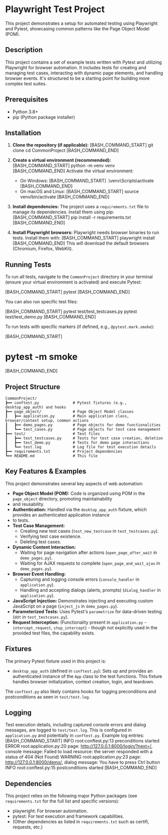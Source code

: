# Playwright Test Project

This project demonstrates a setup for automated testing using Playwright
and Pytest, showcasing common patterns like the Page Object Model (POM).

## Description

This project contains a set of example tests written with Pytest and utilizing
Playwright for browser automation. It includes tests for creating and managing
test cases, interacting with dynamic page elements, and handling browser events.
It's structured to be a starting point for building more complex test suites.

## Prerequisites

*   Python 3.8+
*   pip (Python package installer)

## Installation

1.  **Clone the repository (if applicable):**
[BASH_COMMAND_START]
    git clone <your-repository-url>
    cd CommonProject
[BASH_COMMAND_END]

2.  **Create a virtual environment (recommended):**
[BASH_COMMAND_START]
    python -m venv venv
[BASH_COMMAND_END]
    Activate the virtual environment:
    *   On Windows:
[BASH_COMMAND_START]
        .\venv\Scripts\activate
[BASH_COMMAND_END]
    *   On macOS and Linux:
[BASH_COMMAND_START]
        source venv/bin/activate
[BASH_COMMAND_END]

3.  **Install dependencies:**
    The project uses a `requirements.txt` file to manage its dependencies.
    Install them using pip:
[BASH_COMMAND_START]
    pip install -r requirements.txt
[BASH_COMMAND_END]

4.  **Install Playwright browsers:**
    Playwright needs browser binaries to run tests. Install them with:
[BASH_COMMAND_START]
    playwright install
[BASH_COMMAND_END]
    This will download the default browsers (Chromium, Firefox, WebKit).

## Running Tests

To run all tests, navigate to the `CommonProject` directory in your terminal
(ensure your virtual environment is activated) and execute Pytest:

[BASH_COMMAND_START]
pytest
[BASH_COMMAND_END]

You can also run specific test files:

[BASH_COMMAND_START]
pytest test/test_testcases.py
pytest test/test_demo.py
[BASH_COMMAND_END]

To run tests with specific markers (if defined, e.g., `@pytest.mark.smoke`):

[BASH_COMMAND_START]
# pytest -m smoke
[BASH_COMMAND_END]

## Project Structure

```plaintext
CommonProject/
┣━━ conftest.py               # Pytest fixtures (e.g., desktop_app_auth) and hooks
┣━━ page_object/              # Page Object Model classes
┃   ┣━━ application.py        # Main application class, browser/context setup, common actions
┃   ┣━━ demo_pages.py         # Page objects for demo functionalities
┃   ┗━━ test_cases.py         # Page objects for test case management
┣━━ test/                     # Test files
┃   ┣━━ test_testcases.py     # Tests for test case creation, deletion
┃   ┣━━ test_demo.py          # Tests for demo page interactions
┃   ┗━━ test.log              # Log file for test execution details
┣━━ requirements.txt          # Project dependencies
┗━━ README.md                 # This file
```

## Key Features & Examples

This project demonstrates several key aspects of web automation:

*   **Page Object Model (POM):** Code is organized using POM in the `page_object` directory, promoting maintainability 
* and reusability.
*   **Authentication:** Handled via the `desktop_app_auth` fixture, which provides an authenticated application instance 
* to tests.
*   **Test Case Management:**
    *   Creating new test cases (`test_new_testcase` in `test_testcases.py`).
    *   Verifying test case existence.
    *   Deleting test cases.
*   **Dynamic Content Interaction:**
    *   Waiting for page navigation after actions (`open_page_after_wait` in `demo_pages.py`).
    *   Waiting for AJAX requests to complete (`open_page_and_wait_ajax` in `demo_pages.py`).
*   **Browser Event Handling:**
    *   Capturing and logging console errors (`console_handler` in `application.py`).
    *   Handling and accepting dialogs (alerts, prompts) (`dialog_handler` in `application.py`).
*   **JavaScript Injection:** Demonstrates injecting and executing custom JavaScript on a page (`inject_js` in `demo_pages.py`).
*   **Parameterized Tests:** Uses Pytest's `parametrize` for data-driven testing (`ddt` in `test_testcases.py`).
*   **Request Interception:** (Functionality present in `application.py` - `intercept_request`, `stop_intercept`) - though not explicitly used in the provided test files, the capability exists.

## Fixtures

The primary Pytest fixture used in this project is:

*   `desktop_app_auth` (defined in `conftest.py`): Sets up and provides an authenticated instance of the `App` class to the test functions. This fixture handles browser initialization, context creation, login, and teardown.

The `conftest.py` also likely contains hooks for logging preconditions and postconditions as seen in `test/test.log`.

## Logging

Test execution details, including captured console errors and dialog messages, are logged to `test/test.log`. This is configured in `application.py` and potentially in `conftest.py`. Example log entries:
[BASH_COMMAND_START]
INFO     root:conftest.py:13 preconditions started
ERROR    root:application.py:20 page: http://127.0.0.1:8000/login/?next=/, console message: Failed to load resource: the server responded with a status of 404 (Not Found)
WARNING  root:application.py:23 page: http://127.0.0.1:8000/demo/, dialog message: You have to press Ctrl button
INFO     root:conftest.py:15 postconditions started
[BASH_COMMAND_END]

## Dependencies

This project relies on the following major Python packages (see
`requirements.txt` for the full list and specific versions):

*   playwright: For browser automation.
*   pytest: For test execution and framework capabilities.
*   (Other dependencies as listed in `requirements.txt` such as certifi, requests, etc.)